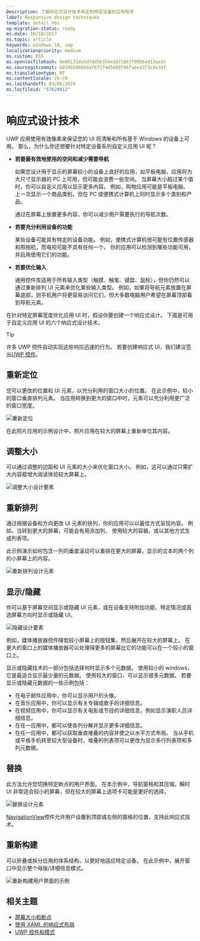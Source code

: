 ```yaml
---
Description: 了解响应式设计技术来定制特定设备的应用程序
label: Responsive design techniques
template: detail.hbs
op-migration-status: ready
ms.date: 10/10/2017
ms.topic: article
keywords: windows 10, uwp
localizationpriority: medium
ms.custom: RS5
ms.openlocfilehash: 9e06131da5d7dd56354e1871867f9956ad13aa2c
ms.sourcegitcommit: b034650b684a767274d5d88746faeea373c8e34f
ms.translationtype: MT
ms.contentlocale: zh-CN
ms.lasthandoff: 03/06/2019
ms.locfileid: "57624812"
---
```

# <a name="responsive-design-techniques"></a>响应式设计技术

UWP 应用使用有效像素来保证您的 UI 将清晰和所有基于 Windows 的设备上可用。 那么，为什么你还想要针对特定设备系列自定义应用 UI 呢？

- **若要最有效地使用的空间和减少需要导航**

    如果您设计用于显示的屏幕较小的设备上良好的应用，如平板电脑，应用将为大尺寸显示器的 PC 上可用，但可能会浪费一些空间。 当屏幕大小超过某个值时，你可以自定义应用以显示更多内容。 例如，购物应用可能是平板电脑、 上一次显示一个商品类别，但在 PC 或便携式计算机上同时显示多个类别和产品。

    通过在屏幕上放置更多内容，你可以减少用户需要执行的导航次数。

- **若要充分利用设备的功能**

    某些设备可能具有特定的设备功能。 例如，便携式计算机很可能有位置传感器和照相机，而电视可能不具有任何一个。 你的应用可以检测到哪些功能可用，并启用使用它们的功能。

- **若要优化输入**

    通用控件库适用于所有输入类型（触摸、触笔、键盘、鼠标），但你仍然可以通过重新排列 UI 元素来优化某些输入类型。 例如，如果将导航元素放置在屏幕底部，则手机用户将更容易访问它们，但大多数电脑用户希望在屏幕顶部看到导航元素。

在针对特定屏幕宽度优化应用 UI 时，假设你要创建一个响应式设计。 下面是可用于自定义应用 UI 的六个响应式设计技术。

>[!TIP]
> 许多 UWP 控件自动实现这些响应迅速的行为。 若要创建响应式 UI，我们建议签出[UWP 控件](../controls-and-patterns/index.md)。

## <a name="reposition"></a>重新定位

您可以更改的位置和 UI 元素，以充分利用的窗口大小的位置。 在此示例中，较小的窗口垂直排列元素。 当应用转换到更大的窗口中时，元素可以充分利用更广泛的窗口宽度。

![重新定位](images/rsp-design/rspd-reposition2.gif)

在此照片应用的示例设计中，照片应用在较大的屏幕上重新单位其内容。

## <a name="resize"></a>调整大小

可以通过调整的边距和 UI 元素的大小来优化窗口大小。 例如，这可以通过只需扩大内容框增大阅读体验较大屏幕上。

![调整大小设计要素](images/rsp-design/rspd-resize2.gif)

## <a name="reflow"></a>重新排列

通过根据设备和方向更改 UI 元素的排列，你的应用可以以最佳方式呈现内容。 例如，当转到更大的屏幕，可能会有用添加列、 使用较大的容器，或以其他方式生成列表项。

此示例演示如何包含一列的垂直滚动可以重排在更大的屏幕，显示的文本的两个列的小屏幕上的内容。

![重新排列设计元素](images/rsp-design/rspd_reflow.gif)

## <a name="showhide"></a>显示/隐藏

你可以基于屏幕空间显示或隐藏 UI 元素，或在设备支持附加功能、特定情况或首选屏幕方向时显示或隐藏 UI。

![隐藏设计要素](images/rsp-design/rspd-revealhide.gif)

例如，媒体播放器控件降低较小屏幕上的按钮集，然后展开在较大的屏幕上。 在更大的窗口上的媒体播放器可以处理得更多的屏幕比它的功能可以在一个较小的窗口上。

显示或隐藏技术的一部分包括选择何时显示多个元数据。 使用较小的 windows，它是最适合显示最少量的元数据。 使用较大的窗口，可以显示很多元数据。 若要显示或隐藏元数据的一些示例包括：

- 在电子邮件应用中，你可以显示用户的头像。
- 在音乐应用中，你可以显示有关专辑或歌手的详细信息。
- 在视频应用中，你可以显示有关电影或节目的详细信息，例如显示演职人员详细信息。
- 在任一应用中，都可以使各列分解并显示更多详细信息。
- 在任一应用中，都可以获取垂直堆叠的内容并使之以水平方式布局。 当从手机或平板手机转至较大型设备时，堆叠的列表项可以更改为显示多行列表项和多列元数据。

## <a name="replace"></a>替换

此方法允许您切换特定断点的用户界面。 在本示例中，导航窗格和其压缩，瞬时 UI 非常适合较小的屏幕，但在较大的屏幕上选项卡可能是更好的选择。

![替换设计元素](images/rsp-design/rspd-replace.gif)

[NavigationView](../controls-and-patterns/navigationview.md)控件允许用户设置到顶部或左侧的窗格的位置，支持此响应式技术。

## <a name="re-architect"></a>重新构建

可以折叠或拆分应用的体系结构，以更好地适应特定设备。 在此示例中，展开窗口中显示整个母版/详细信息模式。

![重新构建用户界面的示例](images/rsp-design/rspd-rearchitect.gif)

## <a name="related-topics"></a>相关主题

- [屏幕大小和断点](screen-sizes-and-breakpoints-for-responsive-design.md)
- [使用 XAML 的响应式布局](layouts-with-xaml.md)
- [UWP 控件和模式](../controls-and-patterns/index.md)
